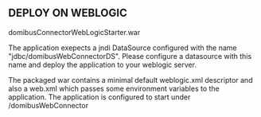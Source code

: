 DEPLOY ON WEBLOGIC
------------------

domibusConnectorWebLogicStarter.war

The application exepects a jndi DataSource configured with the name "jdbc/domibusWebConnectorDS". Please configure a datasource 
with this name and deploy the application to your weblogic server.

The packaged war contains a minimal default weblogic.xml descriptor and also a web.xml which passes some environment variables to the
application. The application is configured to start under /domibusWebConnector
